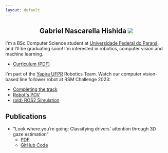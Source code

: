 ```yaml
---
layout: default
---
```


<h2 style="text-align: center;">Gabriel Nascarella Hishida <img class="profile-picture" src="https://avatars.githubusercontent.com/u/55661167?v=4"></h2>

I'm a BSc Computer Science student at [Universidade Federal do Paraná](http://bcc.ufpr.br/), and I'll be graduating soon! I'm interested in robotics, computer vision and machine learning.

* [Curriculum (PDF)](./cv-may-2023.pdf)


I'm part of the [Yapira UFPR](https://www.facebook.com/ufpr.yapira) Robotics Team. Watch our computer vision-based line follower robot at RSM Challenge 2023: 
* [Completing the track](https://drive.google.com/file/d/13jQLvRatMAxQXDhhhWztNFT34ptf3a_2/view?usp=sharing)
* [Robot's POV](https://drive.google.com/file/d/120FX-vgDSVecLkO5IVpLtX19qO9a1s0t/view?usp=sharing)
* [(old) ROS2 Simulation](https://www.youtube.com/watch?v=E3LZQBVdJgE)

## Publications

* "Look where you’re going: Classifying drivers' attention through 3D gaze estimation" 
    * [PDF](./Thesis_LWYG.pdf).
    * [GitHub Code](https://github.com/VRI-UFPR/LWYG-drivers-attention)
